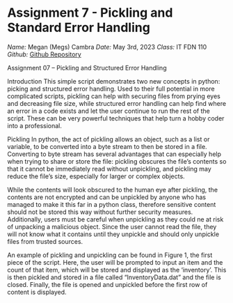# Assignment 7 - Pickling and Standard Error Handling

_Name:_ Megan (Megs) Cambra
_Date:_ May 3rd, 2023
_Class:_ IT FDN 110
_Github:_ [Github Repository](https://github.com/mcambra56/IntroToProg-Python-Mod07)


Assignment 07 – Pickling and Structured Error Handling

Introduction
This simple script demonstrates two new concepts in python: picking and structured error handling. Used to their full potential in more complicated scripts, pickling can help with securing files from prying eyes and decreasing file size, while structured error handling can help find where an error in a code exists and let the user continue to run the rest of the script. These can be very powerful techniques that help turn a hobby coder into a professional.  

Pickling
In python, the act of pickling allows an object, such as a list or variable, to be converted into a byte stream to then be stored in a file. Converting to byte stream has several advantages that can especially help when trying to share or store the file: pickling obscures the file’s contents so that it cannot be immediately read without unpickling, and pickling may reduce the file’s size, especially for larger or complex objects. 

While the contents will look obscured to the human eye after pickling, the contents are not encrypted and can be unpickled by anyone who has managed to make it this far in a python class, therefore sensitive content should not be stored this way without further security measures. 
Additionally, users must be careful when unpickling as they could ne at risk of unpacking a malicious object. Since the user cannot read the file, they will not know what it contains until they unpickle and should only unpickle files from trusted sources. 

An example of pickling and unpickling can be found in Figure 1, the first piece of the script. Here, the user will be prompted to input an item and the count of that item, which will be stored and displayed as the ‘inventory’. This is then pickled and stored in a file called “InventoryData.dat” and the file is closed. Finally, the file is opened and unpickled before the first row of content is displayed. 

